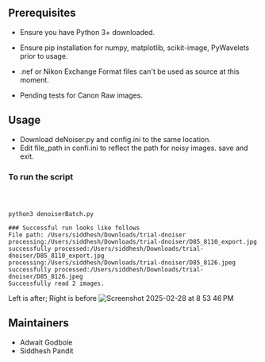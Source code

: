 
## Prerequisites

- Ensure you have Python 3+ downloaded.

- Ensure pip installation for numpy, matplotlib, scikit-image, PyWavelets  prior to usage.
- .nef or Nikon Exchange Format files can't be used as source at this moment.

- Pending tests for Canon Raw images.

## Usage

- Download deNoiser.py and config.ini to the same location.
- Edit file_path in confi.ini to reflect the path for noisy images.
save and exit.

### To run the script

``` python3 denoiserBatch.py



python3 denoiserBatch.py

### Successful run looks like follows
File path: /Users/siddhesh/Downloads/trial-dnoiser
processing:/Users/siddhesh/Downloads/trial-dnoiser/D85_8110_export.jpg
successfully processed:/Users/siddhesh/Downloads/trial-dnoiser/D85_8110_export.jpg
processing:/Users/siddhesh/Downloads/trial-dnoiser/D85_8126.jpeg
successfully processed:/Users/siddhesh/Downloads/trial-dnoiser/D85_8126.jpeg
Successfully read 2 images.
```
Left is after; Right is before
![Screenshot 2025-02-28 at 8 53 46 PM](https://github.com/user-attachments/assets/8775aef0-abff-4c8a-a0b3-eee30cd0b2c4)

## Maintainers
- Adwait Godbole
- Siddhesh Pandit
